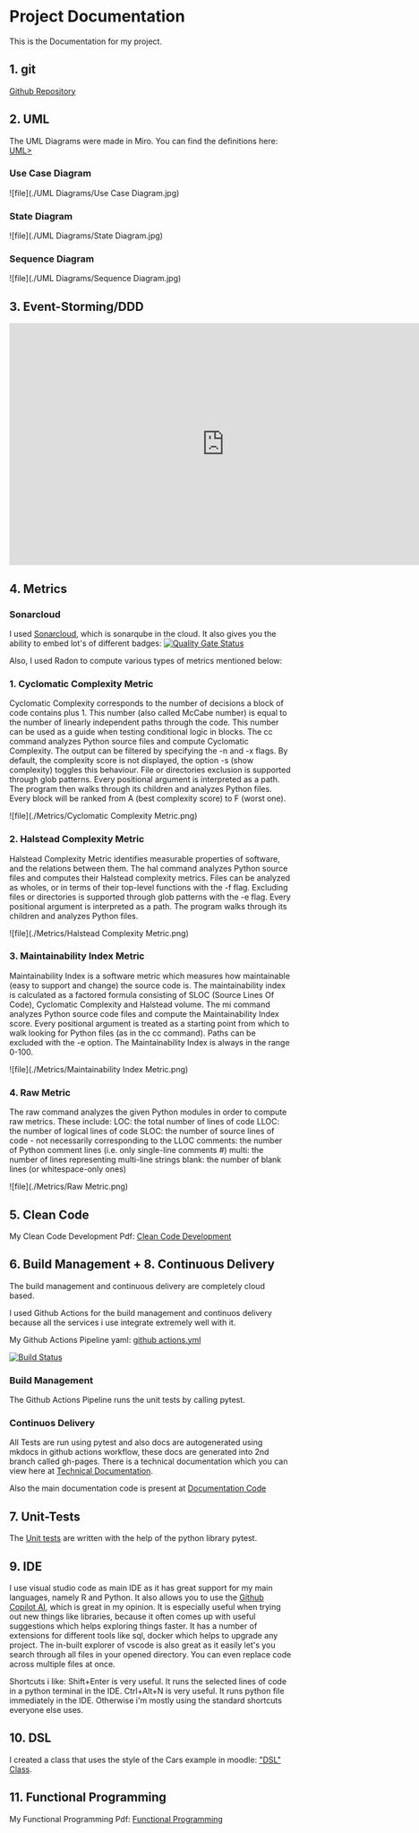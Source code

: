 # Project Documentation
 
This is the Documentation for my project.

## 1. git

<a href="https://github.com/ritik8801/Diabetes-Detection-Web-Application">Github Repository</a>

## 2. UML 

The UML Diagrams were made in Miro.
You can find the definitions here: <a href="https://github.com/ritik8801/Diabetes-Detection-Web-Application/tree/main/docs/UML%20Diagrams">UML></a>

### Use Case Diagram
![file](./UML Diagrams/Use Case Diagram.jpg)

### State Diagram
![file](./UML Diagrams/State Diagram.jpg)

### Sequence Diagram
![file](./UML Diagrams/Sequence Diagram.jpg)


## 3. Event-Storming/DDD
<iframe width="768" height="432" src="https://miro.com/app/board/uXjVPpa-1xA=/?share_link_id=345011287833" frameBorder="0" scrolling="no" allowFullScreen></iframe>

## 4. Metrics

### Sonarcloud 

I used <a href="https://sonarcloud.io/project/overview?id=ritik8801_Diabetes-Detection-Web-Application" target="_blank">Sonarcloud</a>, which is sonarqube in the cloud.
It also gives you the ability to embed lot's of different badges:
[![Quality Gate Status](https://sonarcloud.io/api/project_badges/measure?project=ritik8801_Diabetes-Detection-Web-Application&metric=alert_status)](https://sonarcloud.io/summary/new_code?id=ritik8801_Diabetes-Detection-Web-Application)

Also, I used Radon to compute various types of metrics mentioned below:

### 1. Cyclomatic Complexity Metric

Cyclomatic Complexity corresponds to the number of decisions a block of code contains plus 1. This number (also called McCabe number) is equal to the number of linearly independent paths through the code. This number can be used as a guide when testing conditional logic in blocks.
The cc command analyzes Python source files and compute Cyclomatic Complexity. The output can be filtered by specifying the -n and -x flags. By default, the complexity score is not displayed, the option -s (show complexity) toggles this behaviour. File or directories exclusion is supported through glob patterns. Every positional argument is interpreted as a path. The program then walks through its children and analyzes Python files. Every block will be ranked from A (best complexity score) to F (worst one). 

![file](./Metrics/Cyclomatic Complexity Metric.png)

### 2. Halstead Complexity Metric

Halstead Complexity Metric identifies measurable properties of software, and the relations between them.
The hal command analyzes Python source files and computes their Halstead complexity metrics. Files can be analyzed as wholes, or in terms of their top-level functions with the -f flag. Excluding files or directories is supported through glob patterns with the -e flag. Every positional argument is interpreted as a path. The program walks through its children and analyzes Python files.

![file](./Metrics/Halstead Complexity Metric.png)

### 3. Maintainability Index Metric

Maintainability Index is a software metric which measures how maintainable (easy to support and change) the source code is. The maintainability index is calculated as a factored formula consisting of SLOC (Source Lines Of Code), Cyclomatic Complexity and Halstead volume.
The mi command analyzes Python source code files and compute the Maintainability Index score. Every positional argument is treated as a starting point from which to walk looking for Python files (as in the cc command). Paths can be excluded with the -e option. The Maintainability Index is always in the range 0-100.

![file](./Metrics/Maintainability Index Metric.png)

### 4. Raw Metric

The raw command analyzes the given Python modules in order to compute raw metrics. 
These include:
LOC: the total number of lines of code
LLOC: the number of logical lines of code
SLOC: the number of source lines of code - not necessarily corresponding to the LLOC
comments: the number of Python comment lines (i.e. only single-line comments #)
multi: the number of lines representing multi-line strings
blank: the number of blank lines (or whitespace-only ones)

![file](./Metrics/Raw Metric.png)

## 5. Clean Code

My Clean Code Development Pdf: <a href="https://github.com/ritik8801/Diabetes-Detection-Web-Application/blob/main/Clean%20Code%20Development/Clean%20Code%20Development.pdf">Clean Code Development</a>


## 6. Build Management + 8. Continuous Delivery

The build management and continuous delivery are completely cloud based.

I used Github Actions for the build management and continuos delivery because all the services i use integrate extremely well with it. 

My Github Actions Pipeline yaml: <a href="https://github.com/ritik8801/Diabetes-Detection-Web-Application/blob/main/.github/workflows/github%20actions.yml">github actions.yml</a>

[![Build Status](https://github.com/ritik8801/Diabetes-Detection-Web-Application/actions/workflows/github%20actions.yml/badge.svg)](https://github.com/ritik8801/Diabetes-Detection-Web-Application/actions/workflows/github%20actions.yml)


### Build Management 

The Github Actions Pipeline runs the unit tests by calling pytest. 

### Continuos Delivery

All Tests are run using pytest and also docs are autogenerated using mkdocs in github actions workflow, these docs are generated into 2nd branch called gh-pages<a href="https://github.com/ritik8801/Diabetes-Detection-Web-Application/tree/gh-pages"></a>.
There is a technical documentation which you can view here at <a href="https://diabetesdetection.pages.dev/">Technical Documentation</a>.

Also the main documentation code is present at [Documentation Code](https://github.com/ritik8801/Diabetes-Detection-Web-Application/blob/main/docs/index.md)

## 7. Unit-Tests
The [Unit tests](https://diabetesdetection.pages.dev/testing/tests/) are written with the help of the python library pytest.

## 9. IDE
I use visual studio code as main IDE as it has great support for my main languages, namely R and Python.
It also allows you to use the <a href="https://copilot.github.com/">Github Copilot AI</a>, which is great in my opinion. It is especially useful when trying out new things like libraries, because it often comes up with useful suggestions which helps exploring things faster. It has a number of extensions for different tools like sql, docker which helps to upgrade any project. The in-built explorer of vscode is also great as it easily let's you search through all files in your opened directory. You can even replace code across multiple files at once. 

Shortcuts i like:
Shift+Enter is very useful. It runs the selected lines of code in a python terminal in the IDE.
Ctrl+Alt+N is very useful. It runs python file immediately in the IDE.
Otherwise i'm mostly using the standard shortcuts everyone else uses.

## 10. DSL
I created a class that uses the style of the Cars example in moodle:
<a href="https://diabetesdetection.pages.dev/testing/src/modelbuilding/model">"DSL" Class</a>.

## 11. Functional Programming

My Functional Programming Pdf: <a href="https://github.com/ritik8801/Diabetes-Detection-Web-Application/blob/main/Functional%20Programming/Functional%20Programming.pdf">Functional Programming</a>
